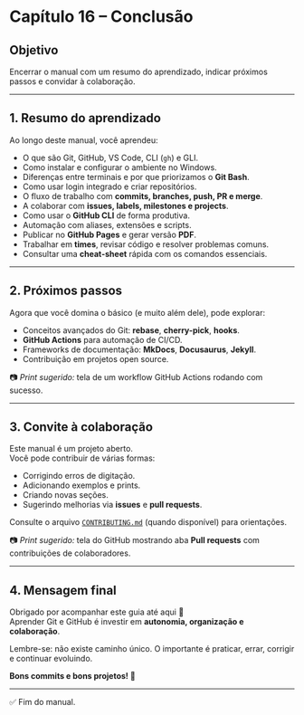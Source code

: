 # Capítulo 16 – Conclusão

## Objetivo
Encerrar o manual com um resumo do aprendizado, indicar próximos passos e convidar à colaboração.

---

## 1. Resumo do aprendizado
Ao longo deste manual, você aprendeu:
- O que são Git, GitHub, VS Code, CLI (`gh`) e GLI.  
- Como instalar e configurar o ambiente no Windows.  
- Diferenças entre terminais e por que priorizamos o **Git Bash**.  
- Como usar login integrado e criar repositórios.  
- O fluxo de trabalho com **commits, branches, push, PR e merge**.  
- A colaborar com **issues, labels, milestones e projects**.  
- Como usar o **GitHub CLI** de forma produtiva.  
- Automação com aliases, extensões e scripts.  
- Publicar no **GitHub Pages** e gerar versão **PDF**.  
- Trabalhar em **times**, revisar código e resolver problemas comuns.  
- Consultar uma **cheat-sheet** rápida com os comandos essenciais.  

---

## 2. Próximos passos
Agora que você domina o básico (e muito além dele), pode explorar:
- Conceitos avançados do Git: **rebase**, **cherry-pick**, **hooks**.  
- **GitHub Actions** para automação de CI/CD.  
- Frameworks de documentação: **MkDocs**, **Docusaurus**, **Jekyll**.  
- Contribuição em projetos open source.  

📷 *Print sugerido:* tela de um workflow GitHub Actions rodando com sucesso.  

---

## 3. Convite à colaboração
Este manual é um projeto aberto.  
Você pode contribuir de várias formas:
- Corrigindo erros de digitação.  
- Adicionando exemplos e prints.  
- Criando novas seções.  
- Sugerindo melhorias via **issues** e **pull requests**.  

Consulte o arquivo [`CONTRIBUTING.md`](./CONTRIBUTING.md) (quando disponível) para orientações.  

📷 *Print sugerido:* tela do GitHub mostrando aba **Pull requests** com contribuições de colaboradores.  

---

## 4. Mensagem final
Obrigado por acompanhar este guia até aqui 🙏  
Aprender Git e GitHub é investir em **autonomia, organização e colaboração**.  

Lembre-se: não existe caminho único. O importante é praticar, errar, corrigir e continuar evoluindo.  

**Bons commits e bons projetos! 🚀**

---

✅ Fim do manual.
